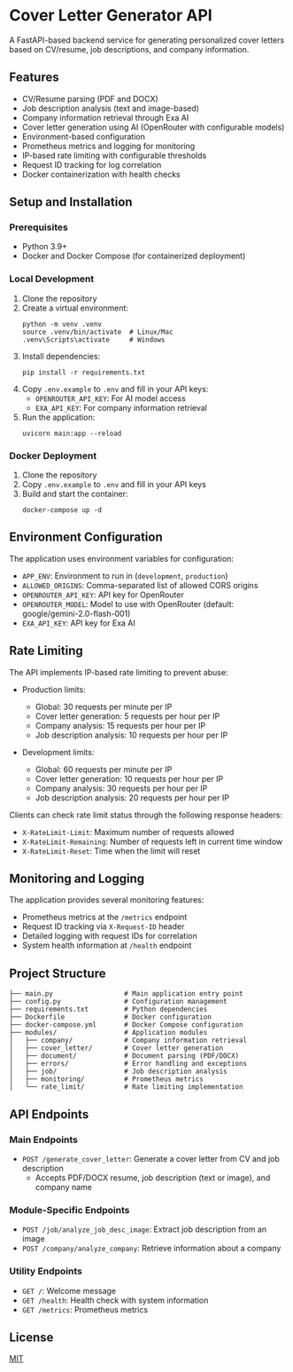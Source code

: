 # Cover Letter Generator API

A FastAPI-based backend service for generating personalized cover letters based on CV/resume, job descriptions, and company information.

## Features

- CV/Resume parsing (PDF and DOCX)
- Job description analysis (text and image-based)
- Company information retrieval through Exa AI
- Cover letter generation using AI (OpenRouter with configurable models)
- Environment-based configuration
- Prometheus metrics and logging for monitoring
- IP-based rate limiting with configurable thresholds
- Request ID tracking for log correlation
- Docker containerization with health checks

## Setup and Installation

### Prerequisites

- Python 3.9+
- Docker and Docker Compose (for containerized deployment)

### Local Development

1. Clone the repository
2. Create a virtual environment:
   ```
   python -m venv .venv
   source .venv/bin/activate  # Linux/Mac
   .venv\Scripts\activate     # Windows
   ```
3. Install dependencies:
   ```
   pip install -r requirements.txt
   ```
4. Copy `.env.example` to `.env` and fill in your API keys:
   - `OPENROUTER_API_KEY`: For AI model access
   - `EXA_API_KEY`: For company information retrieval
5. Run the application:
   ```
   uvicorn main:app --reload
   ```

### Docker Deployment

1. Clone the repository
2. Copy `.env.example` to `.env` and fill in your API keys
3. Build and start the container:
   ```
   docker-compose up -d
   ```

## Environment Configuration

The application uses environment variables for configuration:

- `APP_ENV`: Environment to run in (`development`, `production`)
- `ALLOWED_ORIGINS`: Comma-separated list of allowed CORS origins
- `OPENROUTER_API_KEY`: API key for OpenRouter
- `OPENROUTER_MODEL`: Model to use with OpenRouter (default: google/gemini-2.0-flash-001)
- `EXA_API_KEY`: API key for Exa AI

## Rate Limiting

The API implements IP-based rate limiting to prevent abuse:

- Production limits:
  - Global: 30 requests per minute per IP
  - Cover letter generation: 5 requests per hour per IP
  - Company analysis: 15 requests per hour per IP
  - Job description analysis: 10 requests per hour per IP

- Development limits:
  - Global: 60 requests per minute per IP
  - Cover letter generation: 10 requests per hour per IP
  - Company analysis: 30 requests per hour per IP
  - Job description analysis: 20 requests per hour per IP

Clients can check rate limit status through the following response headers:
- `X-RateLimit-Limit`: Maximum number of requests allowed
- `X-RateLimit-Remaining`: Number of requests left in current time window
- `X-RateLimit-Reset`: Time when the limit will reset

## Monitoring and Logging

The application provides several monitoring features:

- Prometheus metrics at the `/metrics` endpoint
- Request ID tracking via `X-Request-ID` header
- Detailed logging with request IDs for correlation
- System health information at `/health` endpoint

## Project Structure

```
├── main.py                  # Main application entry point
├── config.py                # Configuration management
├── requirements.txt         # Python dependencies
├── Dockerfile               # Docker configuration
├── docker-compose.yml       # Docker Compose configuration
├── modules/                 # Application modules
│   ├── company/             # Company information retrieval
│   ├── cover_letter/        # Cover letter generation
│   ├── document/            # Document parsing (PDF/DOCX)
│   ├── errors/              # Error handling and exceptions
│   ├── job/                 # Job description analysis
│   ├── monitoring/          # Prometheus metrics
│   └── rate_limit/          # Rate limiting implementation
```

## API Endpoints

### Main Endpoints

- `POST /generate_cover_letter`: Generate a cover letter from CV and job description
  - Accepts PDF/DOCX resume, job description (text or image), and company name

### Module-Specific Endpoints

- `POST /job/analyze_job_desc_image`: Extract job description from an image
- `POST /company/analyze_company`: Retrieve information about a company

### Utility Endpoints

- `GET /`: Welcome message
- `GET /health`: Health check with system information
- `GET /metrics`: Prometheus metrics

## License

[MIT](LICENSE) 
